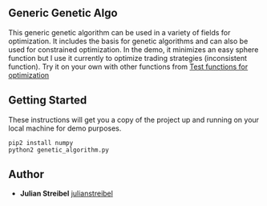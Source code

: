 ## Generic Genetic Algo

This generic genetic algorithm can be used in a variety of fields for optimization.
It includes the basis for genetic algorithms and can also be used for constrained optimization.
In the demo, it minimizes an easy sphere function but I use it currently to optimize trading strategies (inconsistent function).
Try it on your own with other functions from [Test functions for optimization](https://en.wikipedia.org/wiki/Test_functions_for_optimization)

## Getting Started

These instructions will get you a copy of the project up and running on your local machine for demo purposes.

```
pip2 install numpy
python2 genetic_algorithm.py
```

## Author

* **Julian Streibel** [julianstreibel](https://github.com/julianstreibl)

